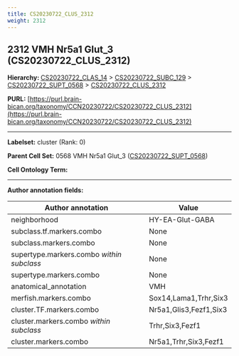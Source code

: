 ```yaml
---
title: CS20230722_CLUS_2312
weight: 2312
---
```

## 2312 VMH Nr5a1 Glut_3 (CS20230722_CLUS_2312)
<b>Hierarchy: </b>
[CS20230722_CLAS_14](../CS20230722_CLAS_14) >
[CS20230722_SUBC_129](../CS20230722_SUBC_129) >
[CS20230722_SUPT_0568](../CS20230722_SUPT_0568) >
[CS20230722_CLUS_2312](../CS20230722_CLUS_2312)

**PURL:** [https://purl.brain-bican.org/taxonomy/CCN20230722/CS20230722_CLUS_2312](https://purl.brain-bican.org/taxonomy/CCN20230722/CS20230722_CLUS_2312)

---


**Labelset:** cluster (Rank: 0)

**Parent Cell Set:** 0568 VMH Nr5a1 Glut_3 ([CS20230722_SUPT_0568](../CS20230722_SUPT_0568))



**Cell Ontology Term:** 

[MARKER GENES.]: #


---

[TRANSFERRED ANNOTATIONS.]: #


[AUTHOR ANNOTATION FIELDS.]: #


**Author annotation fields:**

| Author annotation | Value |
|-------------------|-------|
|neighborhood|HY-EA-Glut-GABA|
|subclass.tf.markers.combo|None|
|subclass.markers.combo|None|
|supertype.markers.combo _within subclass_|None|
|supertype.markers.combo|None|
|anatomical_annotation|VMH|
|merfish.markers.combo|Sox14,Lama1,Trhr,Six3|
|cluster.TF.markers.combo|Nr5a1,Glis3,Fezf1,Six3|
|cluster.markers.combo _within subclass_|Trhr,Six3,Fezf1|
|cluster.markers.combo|Nr5a1,Trhr,Six3,Fezf1|
